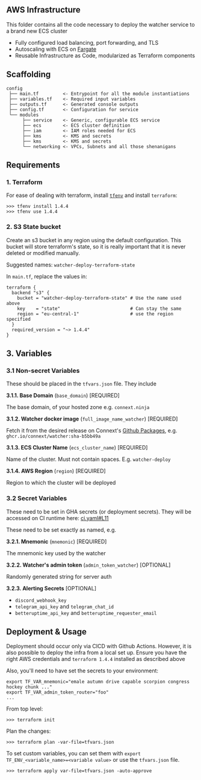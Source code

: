 ## AWS Infrastructure

This folder contains all the code necessary to deploy the watcher service to a brand new ECS cluster

- Fully configured load balancing, port forwarding, and TLS
- Autoscaling with ECS on [Fargate](https://aws.amazon.com/fargate/)
- Reusable Infrastructure as Code, modularized as Terraform components

## Scaffolding

```text
config
 ├── main.tf         <- Entrypoint for all the module instantiations
 ├── variables.tf    <- Required input variables
 ├── outputs.tf      <- Generated console outputs
 ├── config.tf       <- Configuration for service
 └── modules
      ├── service    <- Generic, configurable ECS service
      ├── ecs        <- ECS cluster definition
      ├── iam        <- IAM roles needed for ECS
      ├── kms        <- KMS and secrets
      ├── kms        <- KMS and secrets
      └── networking <- VPCs, Subnets and all those shenanigans

```

## Requirements

### 1. Terraform

For ease of dealing with terraform, install [`tfenv`](https://github.com/tfutils/tfenv) and install `terraform`:

```
>>> tfenv install 1.4.4
>>> tfenv use 1.4.4
```

### 2. S3 State bucket

Create an s3 bucket in any region using the default configuration. This bucket will store terraform's state,
so it is really important that it is never deleted or modified manually.

Suggested names: `watcher-deploy-terraform-state`

In `main.tf`, replace the values in:

```
terraform {
  backend "s3" {
    bucket = "watcher-deploy-terraform-state" # Use the name used above
    key    = "state"                          # Can stay the same
    region = "eu-central-1"                   # use the region specified
  }
  required_version = "~> 1.4.4"
}
```

## 3. Variables

### 3.1 Non-secret Variables

These should be placed in the `tfvars.json` file. They include

**3.1.1. Base Domain** (`base_domain`) \[REQUIRED\]

The base domain, of your hosted zone e.g. `connext.ninja`

**3.1.2. Watcher docker image** (`full_image_name_watcher`) \[REQUIRED\]

Fetch it from the desired release on Connext's [Github Packages](https://github.com/connext/monorepo/pkgs/container/watcher), e.g. `ghcr.io/connext/watcher:sha-b5bb49a`

**3.1.3. ECS Cluster Name** (`ecs_cluster_name`) \[REQUIRED\]

Name of the cluster. Must not contain spaces. E.g. `watcher-deploy`

**3.1.4. AWS Region** (`region`) \[REQUIRED\]

Region to which the cluster will be deployed

### 3.2 Secret Variables

These need to be set in GHA secrets (or deployment secrets). They will be accessed on CI runtime here: [ci.yaml#L11](https://github.com/connext/watcher-deploy/blob/main/.github/workflows/ci.yaml#L11-L26)

These need to be set exactly as named, e.g.

**3.2.1. Mnemonic** (`mnemonic`) \[REQUIRED\]

The mnemonic key used by the watcher

**3.2.2. Watcher's admin token** (`admin_token_watcher`) \[OPTIONAL\]

Randomly generated string for server auth

**3.2.3. Alerting Secrets** \[OPTIONAL\]

- `discord_webhook_key`
- `telegram_api_key` and `telegram_chat_id`
- `betteruptime_api_key` and `betteruptime_requester_email`

## Deployment & Usage

Deployment should occur only via CICD with Github Actions. However, it is also possible to deploy the infra
from a local set up. Ensure you have the right AWS credentials and `terraform 1.4.4` installed as described above

Also, you'll need to have set the secrets to your environment:

```shell
export TF_VAR_mnemonic="emale autumn drive capable scorpion congress hockey chunk ..."
export TF_VAR_admin_token_router="foo"
...
```

From top level:

```shell
>>> terraform init
```

Plan the changes:

```shell
>>> terraform plan -var-file=tfvars.json
```

To set custom variables, you can set them with `export TF_ENV_<variable_name>=<variable value>` or use the `tfvars.json` file.

```shell
>>> terraform apply var-file=tfvars.json -auto-approve
```
